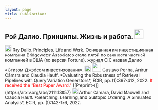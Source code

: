 ```yaml
---
layout: page
title: Publications
---
```


## Рэй Далио. Принципы. Жизнь и работа. <img src="../assets/img2/award.png" height="30px">

<img src="../assets/img2/conference-paper.png" height="20px"> 
Ray Dalio. Principles. Life and Work. 
Основанная им инвестиционная компания Bridgewater Associates стала пятой по важности частной компанией в США (по версии Fortune). журнал CIO назвал Далио «Стивом Джобсом инвестирования».

<img src="../assets/img2/conference-paper.png" height="20px"> 
<img src="../assets/img2/award.png" height="30px">
Gustavo Penha, Arthur Câmara and Claudia Hauff. *Evaluating the Robustness of Retrieval Pipelines with Query Variation Generators*, ECIR, pp. (1):397-412, 2022. <span style="color:red">It received the "Best Paper Award."</span> [[Preprint&#8594;]](https://arxiv.org/abs/2111.13057)

<img src="../assets/img2/conference-paper.png" height="20px"> 
Arthur Câmara, David Maxwell and Claudia Hauff. *Searching, Learning, and Subtopic Ordering: A Simulated Analysis*, ECIR, pp. (1):142-156, 2022.
